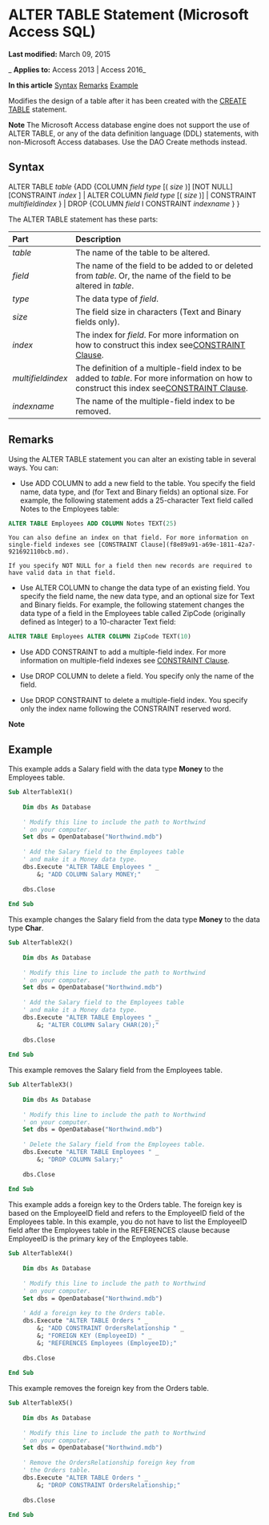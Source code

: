 
# ALTER TABLE Statement (Microsoft Access SQL)

 **Last modified:** March 09, 2015

 _ **Applies to:** Access 2013 | Access 2016_

 **In this article**
[Syntax](#sectionSection0)
[Remarks](#sectionSection1)
[ Example](#sectionSection2)


Modifies the design of a table after it has been created with the [CREATE TABLE](fc45d36e-6e43-c030-5016-cca8bb1379fe.md) statement.

 **Note**  The Microsoft Access database engine does not support the use of ALTER TABLE, or any of the data definition language (DDL) statements, with non-Microsoft Access databases. Use the DAO Create methods instead.


## Syntax
<a name="sectionSection0"> </a>

ALTER TABLE  _table_ {ADD {COLUMN _field type_ [( _size_ )] [NOT NULL] [CONSTRAINT _index_ ] | ALTER COLUMN _field type_ [( _size_ )] | CONSTRAINT _multifieldindex_ } | DROP {COLUMN _field_ I CONSTRAINT _indexname_ } }

The ALTER TABLE statement has these parts:



|**Part**|**Description**|
|:-----|:-----|
| _table_|The name of the table to be altered.|
| _field_|The name of the field to be added to or deleted from  _table_. Or, the name of the field to be altered in _table_.|
| _type_|The data type of  _field_.|
| _size_|The field size in characters (Text and Binary fields only).|
| _index_|The index for  _field_. For more information on how to construct this index see[CONSTRAINT Clause](f8e89a91-a69e-1811-42a7-921692110bcb.md).|
| _multifieldindex_|The definition of a multiple-field index to be added to  _table_. For more information on how to construct this index see[CONSTRAINT Clause](f8e89a91-a69e-1811-42a7-921692110bcb.md).|
| _indexname_|The name of the multiple-field index to be removed.|

## Remarks
<a name="sectionSection1"> </a>

Using the ALTER TABLE statement you can alter an existing table in several ways. You can:


- Use ADD COLUMN to add a new field to the table. You specify the field name, data type, and (for Text and Binary fields) an optional size. For example, the following statement adds a 25-character Text field called Notes to the Employees table:
    
```sql
ALTER TABLE Employees ADD COLUMN Notes TEXT(25)
```


    You can also define an index on that field. For more information on single-field indexes see [CONSTRAINT Clause](f8e89a91-a69e-1811-42a7-921692110bcb.md).
    
    If you specify NOT NULL for a field then new records are required to have valid data in that field.
    
- Use ALTER COLUMN to change the data type of an existing field. You specify the field name, the new data type, and an optional size for Text and Binary fields. For example, the following statement changes the data type of a field in the Employees table called ZipCode (originally defined as Integer) to a 10-character Text field:
    
```sql
ALTER TABLE Employees ALTER COLUMN ZipCode TEXT(10)
```

- Use ADD CONSTRAINT to add a multiple-field index. For more information on multiple-field indexes see [CONSTRAINT Clause](f8e89a91-a69e-1811-42a7-921692110bcb.md).
    
- Use DROP COLUMN to delete a field. You specify only the name of the field.
    
- Use DROP CONSTRAINT to delete a multiple-field index. You specify only the index name following the CONSTRAINT reserved word.
    

 **Note**  


## Example
<a name="sectionSection2"> </a>

This example adds a Salary field with the data type  **Money** to the Employees table.


```vb
Sub AlterTableX1() 
 
    Dim dbs As Database 
 
    ' Modify this line to include the path to Northwind 
    ' on your computer. 
    Set dbs = OpenDatabase("Northwind.mdb") 
 
    ' Add the Salary field to the Employees table  
    ' and make it a Money data type. 
    dbs.Execute "ALTER TABLE Employees " _ 
        &; "ADD COLUMN Salary MONEY;" 
 
    dbs.Close 
 
End Sub
```

This example changes the Salary field from the data type  **Money** to the data type **Char**.




```vb
Sub AlterTableX2() 
 
    Dim dbs As Database 
 
    ' Modify this line to include the path to Northwind 
    ' on your computer. 
    Set dbs = OpenDatabase("Northwind.mdb") 
 
    ' Add the Salary field to the Employees table  
    ' and make it a Money data type. 
    dbs.Execute "ALTER TABLE Employees " _ 
        &; "ALTER COLUMN Salary CHAR(20);" 
 
    dbs.Close 
 
End Sub
```

This example removes the Salary field from the Employees table.




```vb
Sub AlterTableX3() 
 
    Dim dbs As Database 
 
    ' Modify this line to include the path to Northwind 
    ' on your computer. 
    Set dbs = OpenDatabase("Northwind.mdb") 
 
    ' Delete the Salary field from the Employees table. 
    dbs.Execute "ALTER TABLE Employees " _ 
        &; "DROP COLUMN Salary;" 
 
    dbs.Close 
 
End Sub
```

This example adds a foreign key to the Orders table. The foreign key is based on the EmployeeID field and refers to the EmployeeID field of the Employees table. In this example, you do not have to list the EmployeeID field after the Employees table in the REFERENCES clause because EmployeeID is the primary key of the Employees table.




```vb
Sub AlterTableX4() 
 
    Dim dbs As Database 
 
    ' Modify this line to include the path to Northwind 
    ' on your computer. 
    Set dbs = OpenDatabase("Northwind.mdb") 
 
    ' Add a foreign key to the Orders table. 
    dbs.Execute "ALTER TABLE Orders " _ 
        &; "ADD CONSTRAINT OrdersRelationship " _ 
        &; "FOREIGN KEY (EmployeeID) " _ 
        &; "REFERENCES Employees (EmployeeID);" 
 
    dbs.Close 
 
End Sub
```

This example removes the foreign key from the Orders table.




```vb
Sub AlterTableX5() 
 
    Dim dbs As Database 
 
    ' Modify this line to include the path to Northwind 
    ' on your computer. 
    Set dbs = OpenDatabase("Northwind.mdb") 
 
    ' Remove the OrdersRelationship foreign key from 
    ' the Orders table. 
    dbs.Execute "ALTER TABLE Orders " _ 
        &; "DROP CONSTRAINT OrdersRelationship;" 
 
    dbs.Close 
 
End Sub
```

